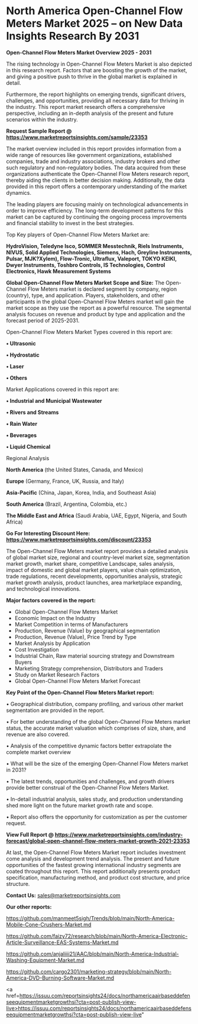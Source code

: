 # North America Open-Channel Flow Meters Market 2025 – on New Data Insights Research By 2031

<Strong> Open-Channel Flow Meters Market Overview 2025 - 2031</strong>

The rising technology in Open-Channel Flow Meters Market is also depicted in this research report. Factors that are boosting the growth of the market, and giving a positive push to thrive in the global market is explained in detail.

Furthermore, the report highlights on emerging trends, significant drivers, challenges, and opportunities, providing all necessary data for thriving in the industry. This report market research offers a comprehensive perspective, including an in-depth analysis of the present and future scenarios within the industry.

<strong>Request Sample Report @ <a href=https://www.marketreportsinsights.com/sample/23353>https://www.marketreportsinsights.com/sample/23353</a></strong>

The market overview included in this report provides information from a wide range of resources like government organizations, established companies, trade and industry associations, industry brokers and other such regulatory and non-regulatory bodies. The data acquired from these organizations authenticate the Open-Channel Flow Meters research report, thereby aiding the clients in better decision making. Additionally, the data provided in this report offers a contemporary understanding of the market dynamics.

The leading players are focusing mainly on technological advancements in order to improve efficiency. The long-term development patterns for this market can be captured by continuing the ongoing process improvements and financial stability to invest in the best strategies.

Top Key players of Open-Channel Flow Meters Market are:

<strong>HydroVision, Teledyne Isco, SOMMER Messtechnik, Riels Instruments, NIVUS, Solid Applied Technologies, Siemens, Hach, Greyline Instruments, Pulsar, MJK?Xylem), Flow-Tronic, Ultraflux, Valeport, TOKYO KEIKI, Dwyer Instruments, Toshbro Controls, IS Technologies, Control Electronics, Hawk Measurement Systems</strong>

<strong><b>Global Open-Channel Flow Meters Market Scope and Size:</b></strong>
The Open-Channel Flow Meters market is declared segment by company, region (country), type, and application. Players, stakeholders, and other participants in the global Open-Channel Flow Meters market will gain the market scope as they use the report as a powerful resource. The segmental analysis focuses on revenue and product by type and application and the forecast period of 2025-2031.

Open-Channel Flow Meters Market Types covered in this report are:

<strong>• Ultrasonic

• Hydrostatic

• Laser

• Others</strong>

Market Applications covered in this report are:

<strong>• Industrial and Municipal Wastewater

• Rivers and Streams

• Rain Water

• Beverages

• Liquid Chemical</strong> 

Regional Analysis

<strong>North America</strong> (the United States, Canada, and Mexico)

<strong>Europe</strong> (Germany, France, UK, Russia, and Italy)

<strong>Asia-Pacific</strong> (China, Japan, Korea, India, and Southeast Asia)

<strong>South America</strong> (Brazil, Argentina, Colombia, etc.)

<strong>The Middle East and Africa</strong> (Saudi Arabia, UAE, Egypt, Nigeria, and South Africa)

<strong>Go For Interesting Discount Here: <a href=https://www.marketreportsinsights.com/discount/23353>https://www.marketreportsinsights.com/discount/23353</a></strong>

The Open-Channel Flow Meters market report provides a detailed analysis of global market size, regional and country-level market size, segmentation market growth, market share, competitive Landscape, sales analysis, impact of domestic and global market players, value chain optimization, trade regulations, recent developments, opportunities analysis, strategic market growth analysis, product launches, area marketplace expanding, and technological innovations.

<strong><b>Major factors covered in the report:</b></strong>
<ul>
  <li>Global Open-Channel Flow Meters Market </li>
  <li>Economic Impact on the Industry</li>
  <li>Market Competition in terms of Manufacturers</li>
  <li>Production, Revenue (Value) by geographical segmentation</li>
  <li>Production, Revenue (Value), Price Trend by Type</li>
  <li>Market Analysis by Application</li>
  <li>Cost Investigation</li>
  <li>Industrial Chain, Raw material sourcing strategy and Downstream Buyers</li>
  <li>Marketing Strategy comprehension, Distributors and Traders</li>
  <li>Study on Market Research Factors</li>
  <li>Global Open-Channel Flow Meters Market Forecast</li>
</ul>

<strong><b>Key Point of the Open-Channel Flow Meters Market report:</b></strong>

• Geographical distribution, company profiling, and various other market segmentation are provided in the report.

• For better understanding of the global Open-Channel Flow Meters market status, the accurate market valuation which comprises of size, share, and revenue are also covered.

• Analysis of the competitive dynamic factors better extrapolate the complete market overview

• What will be the size of the emerging Open-Channel Flow Meters market in 2031?

• The latest trends, opportunities and challenges, and growth drivers provide better construal of the Open-Channel Flow Meters Market.

• In-detail industrial analysis, sales study, and production understanding shed more light on the future market growth rate and scope.

• Report also offers the opportunity for customization as per the customer request.

<strong><b>View Full Report @ <a href=https://www.marketreportsinsights.com/industry-forecast/global-open-channel-flow-meters-market-growth-2021-23353>https://www.marketreportsinsights.com/industry-forecast/global-open-channel-flow-meters-market-growth-2021-23353</a></b></strong>


At last, the Open-Channel Flow Meters Market report includes investment come analysis and development trend analysis. The present and future opportunities of the fastest growing international industry segments are coated throughout this report. This report additionally presents product specification, manufacturing method, and product cost structure, and price structure.

<strong>Contact Us:</strong>
sales@marketreportsinsights.com

<strong>Our other reports:</strong>

<a href=https://github.com/manmeet5sigh/Trends/blob/main/North-America-Mobile-Cone-Crushers-Market.md>https://github.com/manmeet5sigh/Trends/blob/main/North-America-Mobile-Cone-Crushers-Market.md</a>

<a href=https://github.com/faizy72/research/blob/main/North-America-Electronic-Article-Surveillance-EAS-Systems-Market.md>https://github.com/faizy72/research/blob/main/North-America-Electronic-Article-Surveillance-EAS-Systems-Market.md</a>

<a href=https://github.com/anjaliiii21/AAC/blob/main/North-America-Industrial-Washing-Equipment-Market.md>https://github.com/anjaliiii21/AAC/blob/main/North-America-Industrial-Washing-Equipment-Market.md</a>

<a href=https://github.com/cargo2301/marketing-strategy/blob/main/North-America-DVD-Burning-Software-Market.md>https://github.com/cargo2301/marketing-strategy/blob/main/North-America-DVD-Burning-Software-Market.md</a>

<a href=https://issuu.com/reportsinsights24/docs/northamericaairbaseddefenseequipmentmarketgrowthsi?cta=post-publish-view-live>https://issuu.com/reportsinsights24/docs/northamericaairbaseddefenseequipmentmarketgrowthsi?cta=post-publish-view-live</a>"
